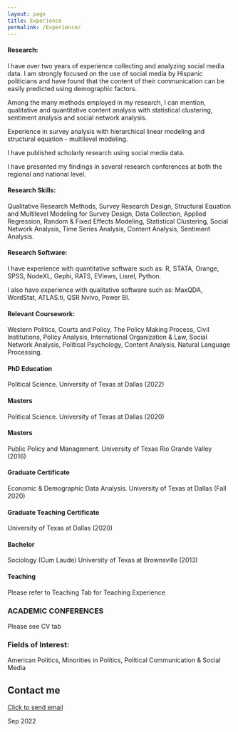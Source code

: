 ```yaml
---
layout: page
title: Experience
permalink: /Experience/
---
```

#### Research: 
I have over two years of experience collecting and analyzing social media data. I am strongly focused on the use of social media by Hispanic politicians and have found that the content of their communication can be easily predicted using demographic factors. 

Among the many methods employed in my research, I can mention, qualitative and quantitative content analysis with statistical clustering, sentiment analysis and social network analysis.

Experience in survey analysis with hierarchical linear modeling and structural equation - multilevel modeling.

I have published scholarly research using social media data.

I have presented my findings in several research conferences at both the regional and national level.


#### Research Skills: 
Qualitative Research Methods, Survey Research Design, Structural Equation and Multilevel Modeling for Survey Design, Data Collection, Applied Regression, Random & Fixed Effects Modeling, Statistical Clustering, Social Network Analysis, Time Series Analysis, Content Analysis, Sentiment Analysis. 

#### Research Software:
I have experience with quantitative software such as: R, STATA, Orange, SPSS, NodeXL, Gephi, RATS, EViews, Lisrel, Python.

I also have experience with qualitative software such as: MaxQDA, WordStat, ATLAS.ti, QSR Nvivo, Power BI.




#### Relevant Coursework:
Western Politics, Courts and Policy, The Policy Making Process, Civil Institutions, Policy Analysis, International Organization & Law, Social Network Analysis, Political Psychology, Content Analysis, Natural Language Processing. 

#### PhD Education
Political Science. University of Texas at Dallas (2022)

#### Masters
Political Science. University of Texas at Dallas (2020)

#### Masters 
Public Policy and Management. University of Texas Rio Grande Valley (2016)

#### Graduate Certificate
Economic & Demographic Data Analysis. University of Texas at Dallas (Fall 2020)

#### Graduate Teaching Certificate
University of Texas at Dallas (2020)

#### Bachelor
Sociology (Cum Laude) University of Texas at Brownsville (2013)

#### Teaching
Please refer to Teaching Tab for Teaching Experience

### ACADEMIC CONFERENCES
Please see CV tab

### Fields of Interest:
American Politics, Minorities in Politics, Political Communication & Social Media

## Contact me
[Click to send email](mailto:carlos.gutierrez01@utrgv.edu)


Sep 2022
